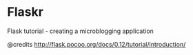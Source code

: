 # Flaskr
Flask tutorial - creating a microblogging application

@credits http://flask.pocoo.org/docs/0.12/tutorial/introduction/
